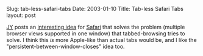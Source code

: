 Slug: tab-less-safari-tabs
Date: 2003-01-10
Title: Tab-less Safari Tabs
layout: post

<a href="http://radio.weblogs.com/0001103/">JY</a> posts an <a href="http://radio.weblogs.com/0001103/2003/01/09.html#a1007">interesting idea</a> for <a href="http://www.apple.com/safari/">Safari</a> that solves the problem (multiple browser views supported in one window) that tabbed-browsing tries to solve. I think this *is* more Apple-like than actual tabs would be, and I like the &quot;persistent-between-window-closes&quot; idea too.

